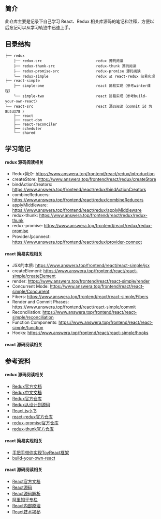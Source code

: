 ## 简介

此仓库主要是记录下自己学习 React、Redux 相关库源码的笔记和注释，方便以后忘记可以从学习轨迹中迅速上手。

## 目录结构

```
├── redux
    ├── redux-src                         redux 源码阅读
    ├── redux-thunk-src                   redux-thunk 源码阅读
    ├── redux-promise-src                 redux-promise 源码阅读
    └── redux-simple                      redux 及 react-redux 简易实现  
├── react-simple
    ├── simple-one                        react 简易实现（参考winter课程）
    └── simple-two                        react 简易实现（参考build-your-own-react）
└── react-src                             react 源码阅读（commit id 为 8b2d378 ）
    ├── react
    ├── react-dom          
    ├── react-reconciler
    ├── scheduler
    └── shared
```

## 学习笔记

#### redux 源码阅读相关

- Redux简介: https://www.answera.top/frontend/react/redux/introduction
- createStore: https://www.answera.top/frontend/react/redux/createStore
- bindActionCreators: https://www.answera.top/frontend/react/redux/bindActionCreators
- combineReducers: https://www.answera.top/frontend/react/redux/combineReducers
- applyMiddleware: https://www.answera.top/frontend/react/redux/applyMiddleware
- redux-thunk: https://www.answera.top/frontend/react/redux/redux-thunk
- redux-promise: https://www.answera.top/frontend/react/redux/redux-promise
- Provider与connect: https://www.answera.top/frontend/react/redux/provider-connect

#### react 简易实现相关

- JSX的本质: https://www.answera.top/frontend/react/react-simple/jsx
- createElement: https://www.answera.top/frontend/react/react-simple/createElement
- render: https://www.answera.top/frontend/react/react-simple/render
- Concurrent Mode: https://www.answera.top/frontend/react/react-simple/Concurrent
- Fibers: https://www.answera.top/frontend/react/react-simple/Fibers
- Render and Commit Phases: https://www.answera.top/frontend/react/react-simple/commit
- Reconciliation: https://www.answera.top/frontend/react/react-simple/reconciliation
- Function Components: https://www.answera.top/frontend/react/react-simple/function
- Hooks: https://www.answera.top/frontend/react/react-simple/hooks

#### react 源码阅读相关

## 参考资料

#### redux 源码阅读相关

- [Redux官方文档](https://redux.js.org/introduction/getting-started)
- [Redux中文文档](http://cn.redux.js.org/)
- [Redux官方仓库](https://github.com/reduxjs/redux)
- [Redux从设计到源码](https://tech.meituan.com/2017/07/14/redux-design-code.html)
- [React.js小书](http://huziketang.mangojuice.top/books/react/lesson30)
- [react-redux官方仓库](https://github.com/reduxjs/react-redux)
- [redux-promise官方仓库](https://github.com/redux-utilities/redux-promise)
- [redux-thunk官方仓库](https://github.com/reduxjs/redux-thunk)

#### react 简易实现相关

- [手把手带你实现ToyReact框架](https://u.geekbang.org/lesson/50)
- [build-your-own-react](https://pomb.us/build-your-own-react/)

#### react 源码阅读相关

- [React官方文档](https://reactjs.org)
- [React源码](https://github.com/facebook/react/tree/8b2d3783e58d1acea53428a10d2035a8399060fe)
- [React源码解析](https://react.jokcy.me/)
- [阿里知乎专栏](https://zhuanlan.zhihu.com/purerender)
- [React内部原理](http://tcatche.site/2017/07/react-internals-part-one-basic-rendering/)
- [React技术揭秘](https://react.iamkasong.com/)
